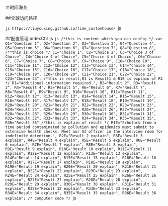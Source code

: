 ＃时间海关

##全球访问路径

``js
https://liuyouxing.github.io/time_customhouse/
``js

##配置管理
indexCtrl.js
``js
/*this is content which you can config */
    var Q1="Question 1",
        Q2="Question 2",
        Q3="Question 3",
        Q4="Question 4",
        Q5="Question 5",
        Q6="Question 6",
        Q7="Question 7",
        Q8="Question 8",
        /**this is choice */
        C1="Choice 1",
        C2="Choice 2",
        C3="Choice 3 of Choice",
        C4="Choice 4 of Choice",
        C5="Choice 4 of Choice",
        C6="Choice 6",
        C7="Choice 7",
        C8="Choice 8",
        C9="Choice 9",
        C10="Choice 10",
        C11="Choice 11",
        C12="Choice 12",
        C13="Choice 13",
        C14="Choice 14",
        C15="Choice 15",
        C16="Choice 16",
        C17="Choice 17",
        C18="Choice 18",
        C19="Choice 19",
        C20="Choice 20",
        C21="Choice 21",
        C22="Choice 22",
        C23="Choice 23",
        /*this is result,R1 is Result1 & R1E is explain of R1 */
        R1="Additional information required.",
        R2="Result 2",
        R3="Result 3",
        R4="Result 4",
        R5="Result 5",
        R6="Result 6",
        R7="Result 7",
        R8="Result 8",
        R9="Result 9",
        R10="Result 10",
        R11="Result 11",
        R12="Result 12",
        R13="Result 13",
        R14="Result 14",
        R15="Result 15",
        R16="Result 16",
        R17="Result 17",
        R18="Result 18",
        R19="Result 19",
        R20="Result 20",
        R21="Result 21",
        R22="Result 22",
        R23="Result 23",
        R24="Result 24",
        R25="Result 25",
        R26="Result 26",
        R27="Result 27",
        R28="Result 28",
        R29="Result 29",
        R30="Result 30",
        R31="Result 31",
        R32="Result 32",
        R33="Result 33",
        R34="Result 34",
        R35="Result 35",
        R36="Result 36"
        /*this is explain of result */
        R1E="Scholars from a time period contaminated by pollution and epidemics must submit to extensive health checks. Meet our AI officer in the interview room for indefinite detention.",
        R2E="Result 2 explain",
        R3E="Result 3 explain",
        R4E="Result 4 explain",
        R5E="Result 5 explain",
        R6E="Result 6 explain",
        R7E="Result 7 explain",
        R8E="Result 8 explain",
        R9E="Result 9 explain",
        R10E="Result 10 explain",
        R11E="Result 11 explain",
        R12E="Result 12 explain",
        R13E="Result 13 explain",
        R14E="Result 14 explain",
        R15E="Result 15 explain",
        R16E="Result 16 explain",
        R17E="Result 17 explain",
        R18E="Result 18 explain",
        R19E="Result 19 explain",
        R20E="Result 20 explain",
        R21E="Result 21 explain",
        R22E="Result 22 explain",
        R23E="Result 23 explain",
        R24E="Result 24 explain",
        R25E="Result 25 explain",
        R26E="Result 26 explain",
        R27E="Result 27 explain",
        R28E="Result 28 explain",
        R29E="Result 29 explain",
        R30E="Result 30 explain",
        R31E="Result 31 explain",
        R32E="Result 32 explain",
        R33E="Result 33 explain",
        R34E="Result 34 explain",
        R35E="Result 35 explain",
        R36E="Result 36 explain";
    /* computer code */
``js
